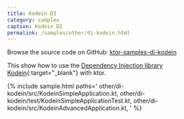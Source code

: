 ```yaml
---
title: Kodein DI
category: samples
caption: Kodein DI
permalink: /samples/other/di-kodein.html
---
```


Browse the source code on GitHub: [ktor-samples-di-kodein](https://github.com/ktorio/ktor-samples/tree/master/other/di-kodein)

This show how to use the [Dependency Injection library Kodein](http://kodein.org/Kodein-DI/){:target="_blank"} with ktor.

{% include sample.html paths='
    other/di-kodein/src/KodeinSimpleApplication.kt,
    other/di-kodein/test/KodeinSimpleApplicationTest.kt,
    other/di-kodein/src/KodeinAdvancedApplication.kt,
' %}
